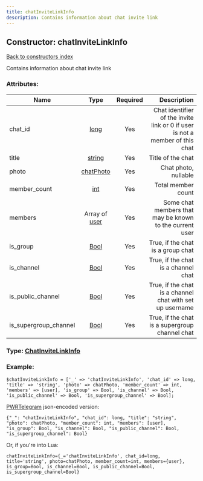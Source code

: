 ```yaml
---
title: chatInviteLinkInfo
description: Contains information about chat invite link
---
```

## Constructor: chatInviteLinkInfo  
[Back to constructors index](index.md)



Contains information about chat invite link

### Attributes:

| Name     |    Type       | Required | Description |
|----------|:-------------:|:--------:|------------:|
|chat\_id|[long](../types/long.md) | Yes|Chat identifier of the invite link or 0 if user is not a member of this chat|
|title|[string](../types/string.md) | Yes|Title of the chat|
|photo|[chatPhoto](../types/chatPhoto.md) | Yes|Chat photo, nullable|
|member\_count|[int](../types/int.md) | Yes|Total member count|
|members|Array of [user](../constructors/user.md) | Yes|Some chat members that may be known to the current user|
|is\_group|[Bool](../types/Bool.md) | Yes|True, if the chat is a group chat|
|is\_channel|[Bool](../types/Bool.md) | Yes|True, if the chat is a channel chat|
|is\_public\_channel|[Bool](../types/Bool.md) | Yes|True, if the chat is a channel chat with set up username|
|is\_supergroup\_channel|[Bool](../types/Bool.md) | Yes|True, if the chat is a supergroup channel chat|



### Type: [ChatInviteLinkInfo](../types/ChatInviteLinkInfo.md)


### Example:

```
$chatInviteLinkInfo = ['_' => 'chatInviteLinkInfo', 'chat_id' => long, 'title' => 'string', 'photo' => chatPhoto, 'member_count' => int, 'members' => [user], 'is_group' => Bool, 'is_channel' => Bool, 'is_public_channel' => Bool, 'is_supergroup_channel' => Bool];
```  

[PWRTelegram](https://pwrtelegram.xyz) json-encoded version:

```
{"_": "chatInviteLinkInfo", "chat_id": long, "title": "string", "photo": chatPhoto, "member_count": int, "members": [user], "is_group": Bool, "is_channel": Bool, "is_public_channel": Bool, "is_supergroup_channel": Bool}
```


Or, if you're into Lua:  


```
chatInviteLinkInfo={_='chatInviteLinkInfo', chat_id=long, title='string', photo=chatPhoto, member_count=int, members={user}, is_group=Bool, is_channel=Bool, is_public_channel=Bool, is_supergroup_channel=Bool}

```


